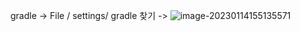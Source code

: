 gradle -> File / settings/ gradle 찾기 -> ![image-20230114155135571](C:\Users\SSAFY\AppData\Roaming\Typora\typora-user-images\image-20230114155135571.png)